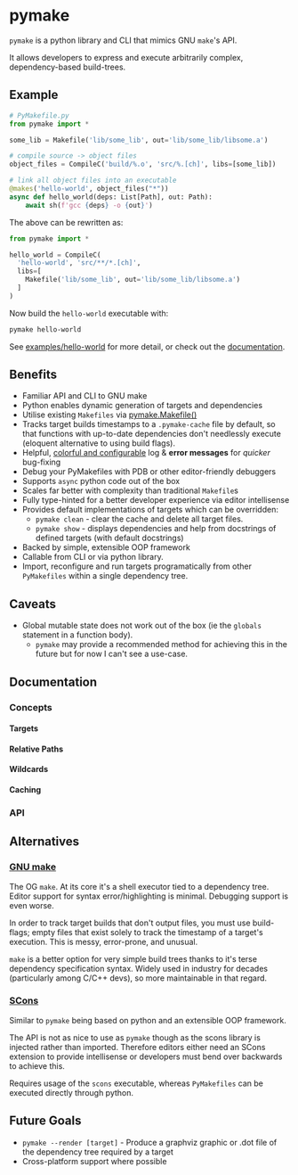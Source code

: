 # pymake

`pymake` is a python library and CLI that mimics GNU `make`'s API.

It allows developers to express and execute arbitrarily complex, dependency-based build-trees.

## Example

```python
# PyMakefile.py
from pymake import *

some_lib = Makefile('lib/some_lib', out='lib/some_lib/libsome.a')

# compile source -> object files
object_files = CompileC('build/%.o', 'src/%.[ch]', libs=[some_lib])

# link all object files into an executable
@makes('hello-world', object_files("*"))
async def hello_world(deps: List[Path], out: Path):
    await sh(f'gcc {deps} -o {out}')
```

The above can be rewritten as:

```python
from pymake import *

hello_world = CompileC(
  'hello-world', 'src/**/*.[ch]',
  libs=[
    Makefile('lib/some_lib', out='lib/some_lib/libsome.a')
  ]
)
```

Now build the `hello-world` executable with:

```bash
pymake hello-world
```

See [examples/hello-world](examples/hello-world) for more detail, or check out the [documentation](#documentation).

## Benefits

- Familiar API and CLI to GNU make
- Python enables dynamic generation of targets and dependencies
- Utilise existing `Makefiles` via [pymake.Makefile()](TODO)
- Tracks target builds timestamps to a `.pymake-cache` file by default, so that functions with up-to-date dependencies don't needlessly execute (eloquent alternative to using build flags).
- Helpful, <u>colorful and configurable</u> log & <b>error messages</b> for <i>quicker</i> bug-fixing
- Debug your PyMakefiles with PDB or other editor-friendly debuggers
- Supports `async` python code out of the box
- Scales far better with complexity than traditional `Makefile`s
- Fully type-hinted for a better developer experience via editor intellisense
- Provides default implementations of targets which can be overridden:
  - `pymake clean` - clear the cache and delete all target files.
  - `pymake show` - displays dependencies and help from docstrings of defined targets (with default docstrings)
- Backed by simple, extensible OOP framework
- Callable from CLI or via python library.
- Import, reconfigure and run targets programatically from other `PyMakefiles` within a single dependency tree.

## Caveats

- Global mutable state does not work out of the box (ie the `globals` statement in a function body).
  - `pymake` may provide a recommended method for achieving this in the future but for now I can't see a use-case.

## Documentation

### Concepts

#### Targets

#### Relative Paths

#### Wildcards

#### Caching

### API

## Alternatives

### [GNU make](https://makefiletutorial.com/)

The OG `make`. At its core it's a shell executor tied to a dependency tree. Editor support for syntax error/highlighting is minimal. Debugging support is even worse.

In order to track target builds that don't output files, you must use build-flags; empty files that exist solely to track the timestamp of a target's execution. This is messy, error-prone, and unusual.

`make` is a better option for very simple build trees thanks to it's terse dependency specification syntax. Widely used in industry for decades (particularly among C/C++ devs), so more maintainable in that regard.

### [SCons](https://github.com/SCons/scons)

Similar to `pymake` being based on python and an extensible OOP framework.

The API is not as nice to use as `pymake` though as the scons library is injected rather than imported. Therefore editors either need an SCons extension to provide intellisense or developers must bend over backwards to achieve this.

Requires usage of the `scons` executable, whereas `PyMakefiles` can be executed directly through python.

## Future Goals

- `pymake --render [target]` - Produce a graphviz graphic or .dot file of the dependency tree required by a target
- Cross-platform support where possible
